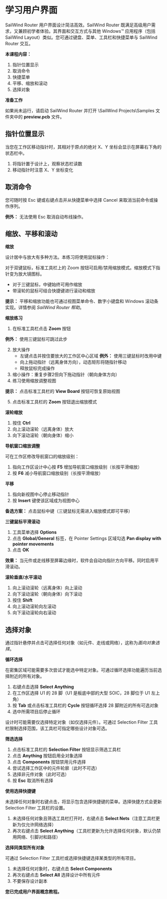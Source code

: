 # 学习用户界面
SailWind Router 用户界面设计简洁高效。SailWind Router 既满足高级用户需求，又兼顾初学者体验。其界面和交互方式与其他 Windows™ 应用程序（包括 SailWind Layout）类似。您可通过键盘、菜单、工具栏和快捷菜单与 SailWind Router 交互。

**本课程内容：**

1. 指针位置显示
2. 取消命令
3. 快捷菜单
4. 平移、缩放和滚动
5. 选择对象

**准备工作**

如果尚未运行，请启动 SailWind Router 并打开 \SailWind Projects\Samples 文件夹中的 **preview.pcb** 文件。

## 指针位置显示
当您在工作区移动指针时，其相对于原点的绝对 X、Y 坐标会显示在屏幕右下角的状态栏中。

1. 将指针置于设计上，观察状态栏读数
2. 移动指针时注意 X、Y 坐标变化

## 取消命令
您可随时按 Esc 键或右键点击并从快捷菜单中选择 Cancel 来取消当前命令或操作序列。

**例外：** 无法使用 Esc 取消自动布线操作。

## 缩放、平移和滚动
**缩放**

设计居中与放大有多种方法。本练习将使用鼠标操作：

对于双键鼠标，标准工具栏上的 Zoom 按钮可启用/禁用缩放模式。缩放模式下指针变为放大镜图标。

- 对于三键鼠标，中键始终可用作缩放
- 带滚轮的鼠标可结合快捷键进行滚动和缩放

**提示：** 平移和缩放功能也可通过视图菜单命令、数字小键盘和 Windows 滚动条实现。详情参阅 *SailWind Router 帮助*。

**缩放练习**

1. 在标准工具栏点击 **Zoom** 按钮

**例外：** 使用三键鼠标可跳过此步

2. 放大操作
    - 左键点击并按住要放大的工作区中心区域
    **例外：** 使用三键鼠标时改用中键
    - 向上拖动指针（远离身体方向），动态矩形将随指针移动
    - 释放鼠标完成操作
3. 缩小操作：重复步骤2但向下拖动指针（朝向身体方向）
4. 练习使用缩放调整视图

**提示：** 点击标准工具栏的 **View Board** 按钮可恢复原始视图

5. 点击标准工具栏的 **Zoom** 按钮退出缩放模式

**滚轮缩放**

1. 按住 **Ctrl**
2. 向上滚动滚轮（远离身体）放大
3. 向下滚动滚轮（朝向身体）缩小

**导航窗口缩放调整**

可在工作区修改导航窗口的缩放级别：

1. 指向工作区设计中心按 **F5** 增加导航窗口缩放级别（长按平滑缩放）
2. 按 **F6** 减小导航窗口缩放级别（长按平滑缩放）

**平移**

1. 指向新视图中心停止移动指针
2. 按 **Insert** 键使该区域成为视图中心

**备选方案：** 点击鼠标中键（三键鼠标无需进入缩放模式即可平移）

**三键鼠标平滑滚动**

1. 工具菜单选择 **Options**
2. 点击 **Global/General** 标签，在 Pointer Settings 区域勾选 **Pan display with pointer movements**
3. 点击 **OK**

**效果：** 当元件或走线移至屏幕边缘时，软件会自动向指针方向平移。同时启用平滑滚动。

**滚轮垂直/水平滚动**

1. 向上滚动滚轮（远离身体）向上滚动
2. 向下滚动滚轮（朝向身体）向下滚动
3. 按住 **Shift**
4. 向上滚动滚轮向左滚动
5. 向下滚动滚轮向右滚动

## 选择对象
通过指针悬停并点击可选择任何对象（如元件、走线或网络），这称为*面向对象选择*。

**循环选择**

在密集区域可能需要多次尝试才能选中特定对象。可通过循环选择功能遍历当前选择附近的所有对象。

1. 右键点击选择 **Select Anything**
2. 在工作区选择 U1 的 28 脚（U1 是板底中部的大型 SOIC，28 脚位于 U1 左上角）
3. 按 **Tab** 或点击标准工具栏的 **Cycle** 按钮循环选择 28 脚附近的所有可选对象
4. 选中所需项目后停止循环

设计时可能需要仅选择特定对象（如仅选择元件）。可通过 Selection Filter 工具栏限制选择范围，该工具栏可指定哪些设计对象可选。

**筛选选择**

1. 点击标准工具栏的 **Selection Filter** 按钮显示筛选工具栏
2. 点击 **Anything** 按钮启用全对象选择
3. 点击 **Components** 按钮禁用元件选择
4. 尝试选择工作区中的元件轮廓（此时不可选）
5. 选择非元件对象（此时可选）
6. 按 **Esc** 取消所有选择

**使用选择快捷键**

未选择任何对象时右键点击，将显示包含选择快捷键的菜单。选择快捷方式会更新 Selection Filter 工具栏的设置。

1. 未选择任何对象且筛选工具栏打开时，右键点击 **Select Nets**（注意工具栏更新为仅允许网络选择）
2. 再次右键点击 **Select Anything**（工具栏更新为允许选择任何对象，默认仍禁用网络、引脚对和路径）

**选择同类型所有对象**

可通过 Selection Filter 工具栏或选择快捷键选择某类型的所有项目。

1. 未选择任何对象时，右键点击 **Select Components**
2. 再次右键点击 **Select All** 选择设计中所有元件
3. 不要保存设计副本

**您已完成用户界面概念教程。**